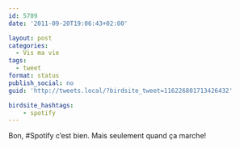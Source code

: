 ```yaml
---
id: 5709
date: '2011-09-20T19:06:43+02:00'

layout: post
categories:
  - Vis ma vie
tags:
  - tweet
format: status
publish_social: no
guid: 'http://tweets.local/?birdsite_tweet=116226801713426432'

birdsite_hashtags:
    - spotify
---
```


Bon, #Spotify c’est bien. Mais seulement quand ça marche!